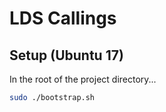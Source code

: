 LDS Callings
============

Setup (Ubuntu 17)
-----------------------------

In the root of the project directory...

```bash
sudo ./bootstrap.sh
```

